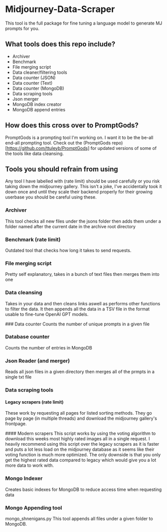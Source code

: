 # Midjourney-Data-Scraper
This tool is the full package for fine tuning a language model to generate MJ prompts for you.

## What tools does this repo include?

- Archiver
- Benchmark
- File merging script
- Data cleaner/filtering tools
- Data counter (JSON)
- Data counter (Text)
- Data counter (MongoDB)
- Data scraping tools
- Json merger
- MongoDB index creator
- MongoDB append entries

## How does this cross over to PromptGods?
PromptGods is a prompting tool I'm working on. I want it to be the be-all end-all prompting tool.
Check out the (PromptGods repo)[https://github.com/ttuleyb/PromptGods] for updated versions of some of the tools like data cleansing.

## Tools you should refrain from using
Any tool I have labelled with (rate limit) should be used carefully or you risk taking down the midjourney gallery. This isn't a joke, I've accidentally took it down once and until they scale their backend properly for their growing userbase you should be careful using these.

### Archiver
This tool checks all new files under the jsons folder then adds them under a folder named after the current date in the archive root directory

### Benchmark (rate limit)
Outdated tool that checks how long it takes to send requests.

### File merging script
Pretty self explanatory, takes in a bunch of text files then merges them into one

### Data cleansing
Takes in your data and then cleans links aswell as performs other functions to filter the data. It then appends all the data in a TSV file in the format usable to fine-tune OpenAI GPT models.

### Data counter
Counts the number of unique prompts in a given file

### Database counter
Counts the number of entries in MongoDB

### Json Reader (and merger)
Reads all json files in a given directory then merges all of the prmpts in a single txt file

### Data scraping tools

#### Legacy scrapers (rate limit)
These work by requesting all pages for listed sorting methods. They go page by page (in multiple threads) and download the midjourney gallery's frontpage.

#### Modern scrapers
This script works by using the voting algorithm to download this weeks most highly rated images all in a single request.
I heavily recommend using this script over the legacy scrapers as it is faster and puts a lot less load on the midjourney database as it seems like their voting function is much more optimized.
The only downside is that you only get the highest rated data compared to legacy which would give you a lot more data to work with.

### Mongo Indexer
Creates basic indexes for MongoDB to reduce access time when requesting data

### Mongo Appending tool
mongo_shnenigans.py
This tool appends all files under a given folder to MongoDB.
